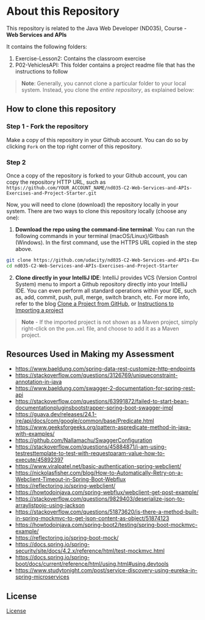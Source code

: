 # About this Repository

This repository is related to the Java Web Developer (ND035), Course - **Web Services and APIs**

It contains the following folders:

1. Exercise-Lesson2: Contains the classroom exercise
2. P02-VehiclesAPI: This folder contains a project readme file that has the instructions to follow

>**Note**: Generally, you cannot clone a particular folder to your local system. Instead, you clone the *entire repository*, as explained below:

## How to clone this repository

### Step 1 - Fork the repository

Make a copy of this repository in your Github account. You can do so by clicking `Fork` on the top right corner of this repository.

### Step 2

Once a copy of the repository is forked to your Github account, you can copy the repository HTTP URL, such as `https://github.com/YOUR_ACCOUNT_NAME/nd035-C2-Web-Services-and-APIs-Exercises-and-Project-Starter.git`

Now, you will need to clone (download) the repository locally in your system. There are two ways to clone this repository locally (choose any one):

1. **Download the repo using the command-line terminal**:
You can run the following commands in your terminal (macOS/Linux)/Gitbash (Windows). In the first command, use the HTTPS URL copied in the step above.

```bash
git clone https://github.com/udacity/nd035-C2-Web-Services-and-APIs-Exercises-and-Project-Starter.git
cd nd035-C2-Web-Services-and-APIs-Exercises-and-Project-Starter
```

2. **Clone directly in your IntelliJ IDE**:
IntelliJ provides VCS (Version Control System) menu to import a Github repository directly into your IntelliJ IDE. You can even perform all standard operations within your IDE, such as, add, commit, push, pull, merge, switch branch, etc. For more info, refer to the blog [Clone a Project from GitHub](https://blog.jetbrains.com/idea/2020/10/clone-a-project-from-github/), or [Instructions to Importing a project](https://www.jetbrains.com/help/idea/import-project-or-module-wizard.html)

>**Note** - If the imported project is not shown as a Maven project, simply right-click on the `pom.xml` file, and choose to add it as a Maven project.

## Resources Used in Making my Assessment

- <https://www.baeldung.com/spring-data-rest-customize-http-endpoints>
- <https://stackoverflow.com/questions/3126769/uniqueconstraint-annotation-in-java>
- <https://www.baeldung.com/swagger-2-documentation-for-spring-rest-api>
- <https://stackoverflow.com/questions/63991872/failed-to-start-bean-documentationpluginsbootstrapper-spring-boot-swagger-impl>
- <https://guava.dev/releases/24.1-jre/api/docs/com/google/common/base/Predicate.html>
- <https://www.geeksforgeeks.org/pattern-aspredicate-method-in-java-with-examples/>
- <https://github.com/Nallamachu/SwaggerConfiguration>
- <https://stackoverflow.com/questions/45884871/i-am-using-testresttemplate-to-test-with-requestparam-value-how-to-execute/45892397>
- <https://www.viralpatel.net/basic-authentication-spring-webclient/>
- <https://nickolasfisher.com/blog/How-to-Automatically-Retry-on-a-Webclient-Timeout-in-Spring-Boot-Webflux>
- <https://reflectoring.io/spring-webclient/>
- <https://howtodoinjava.com/spring-webflux/webclient-get-post-example/>
- <https://stackoverflow.com/questions/9829403/deserialize-json-to-arraylistpojo-using-jackson>
- <https://stackoverflow.com/questions/51873620/is-there-a-method-built-in-spring-mockmvc-to-get-json-content-as-object/51874123>
- <https://howtodoinjava.com/spring-boot2/testing/spring-boot-mockmvc-example/>
- <https://reflectoring.io/spring-boot-mock/>
- <https://docs.spring.io/spring-security/site/docs/4.2.x/reference/html/test-mockmvc.html>
- <https://docs.spring.io/spring-boot/docs/current/reference/html/using.html#using.devtools>
- <https://www.studytonight.com/post/service-discovery-using-eureka-in-spring-microservices>

## License

[License](LICENSE.txt)
